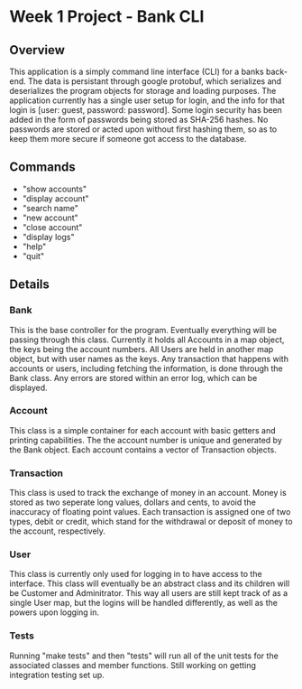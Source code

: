 # Week 1 Project - Bank CLI

## Overview
This application is a simply command line interface \(CLI\) for a banks back-end.
The data is persistant through google protobuf, which serializes and deserializes the program objects for storage and loading purposes.
The application currently has a single user setup for login, and the info for that login is \[user: guest, password: password\].
Some login security has been added in the form of passwords being stored as SHA-256 hashes. 
No passwords are stored or acted upon without first hashing them, so as to keep them more secure if someone got access to the database.

## Commands
* "show accounts"
* "display account"
* "search name"
* "new account"
* "close account"
* "display logs"
* "help"
* "quit"

## Details
### Bank
This is the base controller for the program.
Eventually everything will be passing through this class.
Currently it holds all Accounts in a map object, the keys being the account numbers.
All Users are held in another map object, but with user names as the keys.
Any transaction that happens with accounts or users, including fetching the information, is done through the Bank class.
Any errors are stored within an error log, which can be displayed.

### Account
This class is a simple container for each account with basic getters and printing capabilities.
The the account number is unique and generated by the Bank object.
Each account contains a vector of Transaction objects.

### Transaction
This class is used to track the exchange of money in an account. Money is stored as two seperate long values, dollars and cents, to avoid the inaccuracy of floating point values. Each transaction is assigned one of two types, debit or credit, which stand for the withdrawal or deposit of money to the account, respectively.

### User
This class is currently only used for logging in to have access to the interface. This class will eventually be an abstract class and its children will be Customer and Adminitrator.
This way all users are still kept track of as a single User map, but the logins will be handled differently, as well as the powers upon logging in. 

### Tests
Running "make tests" and then "tests" will run all of the unit tests for the associated classes and member functions. Still working on getting integration testing set up.